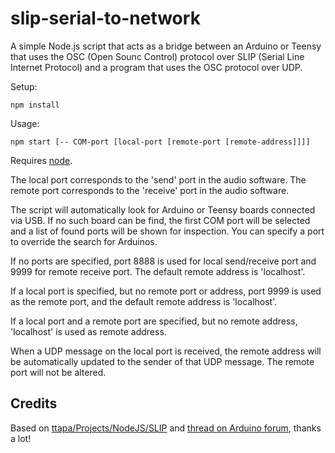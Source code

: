 # slip-serial-to-network

A simple Node.js script that acts as a bridge between
an Arduino or Teensy that uses the OSC (Open Sounc Control)
protocol over SLIP (Serial Line Internet Protocol)
and a program that uses the OSC protocol over UDP.

Setup:
```shell
npm install
```

Usage:
```shell
npm start [-- COM-port [local-port [remote-port [remote-address]]]]
```

Requires [node](https://nodejs.org/en/).

The local port corresponds to the 'send' port in the audio software.
The remote port corresponds to the 'receive' port in the audio software.

The script will automatically look for Arduino or Teensy boards connected
via USB. If no such board can be find, the first COM port will be selected and 
a list of found ports will be shown for inspection.
You can specify a port to override the search for Arduinos.

If no ports are specified, port 8888 is used for local send/receive port
and 9999 for remote receive port. The default remote address is 'localhost'.

If a local port is specified, but no remote port or address, 
port 9999 is used as the remote port, and the default remote address is 'localhost'.

If a local port and a remote port are specified, but no remote address,
'localhost' is used as remote address.

When a UDP message on the local port is received, the remote address will
be automatically updated to the sender of that UDP message. The remote port
will not be altered.


## Credits

Based on [ttapa/Projects/NodeJS/SLIP](https://github.com/tttapa/Projects/tree/master/Arduino/NodeJS/SLIP) and [thread on Arduino forum](https://forum.arduino.cc/t/osc-over-usb/520680), thanks a lot!

